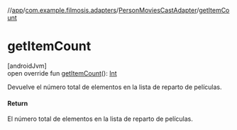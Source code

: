 //[app](../../../index.md)/[com.example.filmosis.adapters](../index.md)/[PersonMoviesCastAdapter](index.md)/[getItemCount](get-item-count.md)

# getItemCount

[androidJvm]\
open override fun [getItemCount](get-item-count.md)(): [Int](https://kotlinlang.org/api/latest/jvm/stdlib/kotlin/-int/index.html)

Devuelve el número total de elementos en la lista de reparto de películas.

#### Return

El número total de elementos en la lista de reparto de películas.
